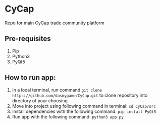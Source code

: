 # CyCap
Repo for main CyCap trade community platform

## Pre-requisites
1. Pip
2. Python3
3. PyQt5

## How to run app:

1. In a local terminal, run command `git clone https://github.com/dasmygame/CyCap.git` to clone repository into directory of your choosing
2. Move into project using following command in terminal: `cd CyCap/src`
3. Install dependencies with the following command: `pip install PyQt5`
4. Run app with the following command: `python3 app.py`

